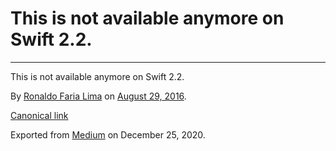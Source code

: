This is not available anymore on Swift 2.2.
===========================================

------------------------------------------------------------------------

This is not available anymore on Swift 2.2.

By
<a href="https://medium.com/@ronaldolima" class="p-author h-card">Ronaldo Faria Lima</a>
on [August 29, 2016](https://medium.com/p/4057478e1273).

<a href="https://medium.com/@ronaldolima/this-is-not-available-anymore-on-swift-2-2-4057478e1273" class="p-canonical">Canonical link</a>

Exported from [Medium](https://medium.com) on December 25, 2020.
